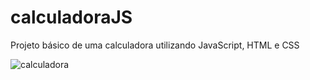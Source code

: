 # calculadoraJS
Projeto básico de uma calculadora utilizando JavaScript, HTML e CSS

![calculadora](https://user-images.githubusercontent.com/71715700/142783664-8247312a-8e70-4bfe-b65f-bb94d56d6a0d.gif)
